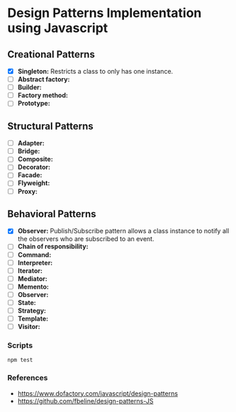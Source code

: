 # Design Patterns Implementation using Javascript

## Creational Patterns

-   [x] **Singleton:** Restricts a class to only has one instance.
-   [ ] **Abstract factory:**
-   [ ] **Builder:**
-   [ ] **Factory method:**
-   [ ] **Prototype:**

## Structural Patterns

-   [ ] **Adapter:**
-   [ ] **Bridge:**
-   [ ] **Composite:**
-   [ ] **Decorator:**
-   [ ] **Facade:**
-   [ ] **Flyweight:**
-   [ ] **Proxy:**

## Behavioral Patterns

-   [x] **Observer:** Publish/Subscribe pattern allows a class instance to notify all the observers who are subscribed to an event.
-   [ ] **Chain of responsibility:**
-   [ ] **Command:**
-   [ ] **Interpreter:**
-   [ ] **Iterator:**
-   [ ] **Mediator:**
-   [ ] **Memento:**
-   [ ] **Observer:**
-   [ ] **State:**
-   [ ] **Strategy:**
-   [ ] **Template:**
-   [ ] **Visitor:**

### Scripts

`npm test`

### References

-   https://www.dofactory.com/javascript/design-patterns
-   https://github.com/fbeline/design-patterns-JS
